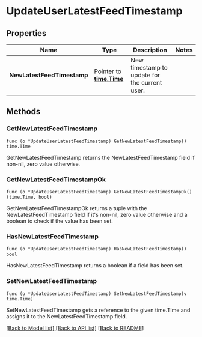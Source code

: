 # UpdateUserLatestFeedTimestamp

## Properties

Name | Type | Description | Notes
------------ | ------------- | ------------- | -------------
**NewLatestFeedTimestamp** | Pointer to [**time.Time**](time.Time.md) | New timestamp to update for the current user. | 

## Methods

### GetNewLatestFeedTimestamp

`func (o *UpdateUserLatestFeedTimestamp) GetNewLatestFeedTimestamp() time.Time`

GetNewLatestFeedTimestamp returns the NewLatestFeedTimestamp field if non-nil, zero value otherwise.

### GetNewLatestFeedTimestampOk

`func (o *UpdateUserLatestFeedTimestamp) GetNewLatestFeedTimestampOk() (time.Time, bool)`

GetNewLatestFeedTimestampOk returns a tuple with the NewLatestFeedTimestamp field if it's non-nil, zero value otherwise
and a boolean to check if the value has been set.

### HasNewLatestFeedTimestamp

`func (o *UpdateUserLatestFeedTimestamp) HasNewLatestFeedTimestamp() bool`

HasNewLatestFeedTimestamp returns a boolean if a field has been set.

### SetNewLatestFeedTimestamp

`func (o *UpdateUserLatestFeedTimestamp) SetNewLatestFeedTimestamp(v time.Time)`

SetNewLatestFeedTimestamp gets a reference to the given time.Time and assigns it to the NewLatestFeedTimestamp field.


[[Back to Model list]](../README.md#documentation-for-models) [[Back to API list]](../README.md#documentation-for-api-endpoints) [[Back to README]](../README.md)


